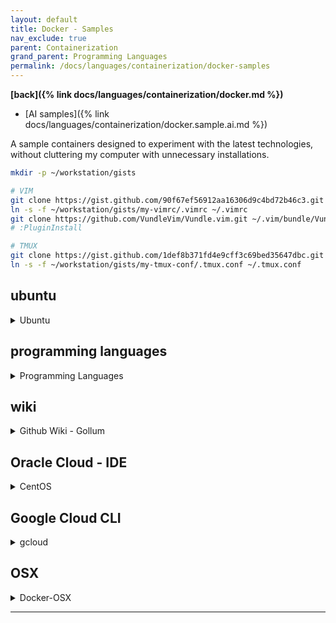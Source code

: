 ```yaml
---
layout: default
title: Docker - Samples
nav_exclude: true
parent: Containerization
grand_parent: Programming Languages
permalink: /docs/languages/containerization/docker-samples
---
```


__[back]({% link docs/languages/containerization/docker.md %})__

- [AI samples]({% link docs/languages/containerization/docker.sample.ai.md %})

A sample containers designed to experiment with the latest technologies,
without cluttering my computer with unnecessary installations.

```bash
mkdir -p ~/workstation/gists

# VIM
git clone https://gist.github.com/90f67ef56912aa16306d9c4bd72b46c3.git ~/workstation/gists/my-vimrc
ln -s -f ~/workstation/gists/my-vimrc/.vimrc ~/.vimrc
git clone https://github.com/VundleVim/Vundle.vim.git ~/.vim/bundle/Vundle.vim
# :PluginInstall

# TMUX
git clone https://gist.github.com/1def8b371fd4e9cff3c69bed35647dbc.git ~/workstation/gists/my-tmux-conf
ln -s -f ~/workstation/gists/my-tmux-conf/.tmux.conf ~/.tmux.conf
```

## ubuntu

<details markdown="block">
  <summary>
    Ubuntu
  </summary>

A Linux Docker container designed to experiment with the latest technologies,
without cluttering my computer with unnecessary installations.

```bash
# a docker for playing with new linux tools
# https://hub.docker.com/_/ubuntu
# $> docker image ls
#
# Automatically REMOVE THE CONTAINER when it exits
# $> mkdir -p ~/Downloads/temp
docker run \
  --name linux-learning --rm \
  --mount src=`realpath ~/Downloads/temp`,target=/home/local,type=bind \
  --workdir /home/local \
  -it ubuntu:22.04 bash
  # -p 8086:8086 \
  # --mount src=`pwd`,target=/home/local,type=bind \

# DETACH
# $> mkdir -p ~/Downloads/temp
docker run \
  --detach \
  --name linux-learning \
  --mount src=`realpath ~/Downloads/temp`,target=/home/local,type=bind \
  --workdir /home/local \
  -it ubuntu:22.04 bash
  # -p 8086:8086 \
  # --mount src=`pwd`,target=/home/local,type=bind \
# ...
docker exec -it linux-learning bash
docker stop linux-learning
docker start linux-learning
docker rm linux-learning
```

```sh
apt-get update
apt-get upgrade
apt-get install -y curl wget git vim

# gvm
# https://github.com/moovweb/gvm
apt-get install bison
apt-get install -y bsdmainutils binutils gcc make
bash < <(curl -s -S -L https://raw.githubusercontent.com/moovweb/gvm/master/binscripts/gvm-installer)
# Please restart your terminal session or to get started right away run
#  `source /root/.gvm/scripts/gvm`
#
# GVM USAGE
# gvm listall
# gvm install go1.22.1 -B
# gvm use go1.22.1
# gvm list

# pyenv
# Simple Python version management
# https://github.com/pyenv/pyenv
apt-get install -y zlib1g-dev
apt-get install -y make build-essential libssl-dev zlib1g-dev libbz2-dev libreadline-dev libsqlite3-dev wget curl llvm libncurses5-dev libncursesw5-dev xz-utils tk-dev libffi-dev liblzma-dev git
curl https://pyenv.run | bash
# Load pyenv-virtualenv
#  `export PYENV_ROOT="$HOME/.pyenv"`
#  `[[ -d $PYENV_ROOT/bin ]] && export PATH="$PYENV_ROOT/bin:$PATH"`
#  `eval "$(pyenv init -)"`
#
# PYENV USAGE
# pyenv install --list
# pyenv install -v 3.10.10
# pyenv install -v 3.12.2
# pyenv local 3.12.2
# pyenv versions

# nvm
# Node Version Manager - POSIX-compliant bash script to manage multiple active node.js versions
# https://github.com/nvm-sh/nvm
curl -o- https://raw.githubusercontent.com/nvm-sh/nvm/v0.39.7/install.sh | bash
# start using nvm or run the following to use it now
#  `export NVM_DIR="$HOME/.nvm"`
#  `[ -s "$NVM_DIR/nvm.sh" ] && \. "$NVM_DIR/nvm.sh"  # This loads nvm`
#  `[ -s "$NVM_DIR/bash_completion" ] && \. "$NVM_DIR/bash_completion"  # This loads nvm bash_completion`
#
# NVM USAGE
# nvm ls-remote
# nvm install v21.7.1
# nvm use v21.7.1

# rvm
# Ruby Version Manager (RVM)
# RVM is a command-line tool which allows you to easily install, manage, and
# work with multiple ruby environments from interpreters to sets of gems.
apt-get install -y bash make gnupg2 autoconf bison build-essential libssl-dev libyaml-dev libreadline6-dev zlib1g-dev libncurses5-dev libffi-dev libgdbm6 libgdbm-dev libdb-dev
# https://rvm.io/
# https://rvm.io/rvm/install
gpg2 --keyserver keyserver.ubuntu.com --recv-keys 409B6B1796C275462A1703113804BB82D39DC0E3 7D2BAF1CF37B13E2069D6956105BD0E739499BDB
curl -sSL https://get.rvm.io | bash -s stable
#  `source /usr/local/rvm/scripts/rvm`
#  `echo "source /usr/local/rvm/scripts/rvm" >> ~/.bash_profile`
# RVM USAGE
# https://rvm.io/rvm/basics
# rvm install 3.1.3
# rvm use 3.1.3
#
# Jekyll
# bundle install
# bundle exec jekyll serve --config _config_dev.yml --host 0.0.0.0 --port 8086
#  http://localhost:8086/

# rust
# Install Rust and Cargo
# https://doc.rust-lang.org/cargo/getting-started/installation.html
curl https://sh.rustup.rs -sSf | sh
# SSL peer certificate
apt-get install -y libssl-dev
# run one of the following (note the leading DOT):
#  `. "$HOME/.cargo/env"            # For sh/bash/zsh/ash/dash/pdksh`
#  `source "$HOME/.cargo/env.fish"  # For fish`
```

----
<br/>
<!-- Ubuntu -->
</details>

## programming languages

<details markdown="block">
  <summary>
    Programming Languages
  </summary>

A Docker container to experiment and learn new things without cluttering my computer with unnecessary installations.

```sh
mkdir -p ~/Downloads/temp
```

### Python

<details markdown="block">
  <summary>
    Python
  </summary>

```bash
# a docker for playing with Python
# https://hub.docker.com/_/python
# $> docker image ls
#
# Automatically REMOVE THE CONTAINER when it exits
docker run \
  --name python-learning --rm \
  --mount src=`realpath ~/Downloads/temp`,target=/home/local,type=bind \
  --workdir /home/local \
  -it python:3.12.2 bash
  # -p 8086:8086 \
  # --mount src=`pwd`,target=/home/local,type=bind \

# DETACH
docker run \
  --detach \
  --name python-learning \
  --mount src=`realpath ~/Downloads/temp`,target=/home/local,type=bind \
  --workdir /home/local \
  -it python:3.12.2 bash
  # -p 8086:8086 \
  # --mount src=`pwd`,target=/home/local,type=bind \
# ...
docker exec -it python-learning bash
docker stop python-learning
docker start python-learning
docker rm python-learning
```
<!-- Python -->
</details>

-----

<!-- Programming Languages -->
</details>

## wiki

<details markdown="block">
  <summary>
    Github Wiki - Gollum
  </summary>

```bash
# https://github.com/gollum/gollum/wiki/Gollum-via-Docker
# https://github.com/gollum/gollum#configuration
# https://github.com/gollum/gollum
#
# tells Docker to use the current working directory as the git repository you
# want to serve your wiki from
docker run \
  --name gh-wiki --rm \
  -p 4567:4567 \
  -v $(pwd):/wiki \
  gollumwiki/gollum:v5.3.0

docker stop gh-wiki
```

----
<br/>
<!-- Github Wiki - Gollum -->
</details>

## Oracle Cloud - IDE

<details markdown="block"><summary>CentOS</summary>

### Jupyter Notebook

<details markdown="block"><summary>CentOS - Jupyter</summary>

- [My notebooks]({% link docs/languages/python/notebook.md %}#centos)

```sh
#!/bin/bash

# chmod +x exec-docker-bash.sh
sudo docker exec -it python-learning bash

# see the ip address of the container
# $> curl ifconfig.me

# Run Jupyter Notebook
# $> jupyter notebook --allow-root --ip=0.0.0.0 --port=8888
```
```sh
#!/bin/bash

# chmod +x exec-docker-notebook-d.sh
sudo docker exec -d \
  -e GOPATH=/root/go \
  -e PATH=/root/go/bin:/usr/local/bin:/usr/local/sbin:/usr/sbin:/usr/bin:/sbin:/bin \
  -it python-learning \
  jupyter notebook \
    --allow-root --ip=0.0.0.0 --port=8888 \
    --NotebookApp.token='0fd8d941-9f43-49ef-b987-3efb21966bb9'

# generating UUID
# $> echo `uuidgen | tr '[:upper:]' '[:lower:]'`

# See the IP address of the container
# http://155.248.192.51:8088/
# $> curl ifconfig.me

# Run Jupyter Notebook
# $> jupyter notebook --allow-root --ip=0.0.0.0 --port=8888 --NotebookApp.token='xxxxxx'
```
```sh
#!/bin/bash

# chmod +x run-docker-d.sh
sudo docker run \
  --name python-learning --detach \
  --mount src=`pwd`,target=/home/local,type=bind \
  -p 8088:8888 \
  --workdir /home/local \
  -it python:3.12.2 bash

# ...
# docker exec -it python-learning bash
# docker stop python-learning
# docker start python-learning
# docker rm python-learning
```
```sh
#!/bin/bash

# chmod +x run-docker.sh
sudo docker run \
  --name python-learning --rm \
  --mount src=`pwd`,target=/home/local,type=bind \
  -p 8088:8888 \
  --workdir /home/local \
  -it python:3.12.2 bash
```

----
<br/>
<!-- CentOS - Jupyter -->
</details>

----
<br/>
<!-- CentOS -->
</details>


## Google Cloud CLI

<details markdown="block">
  <summary>
    gcloud
  </summary>

```bash
# Google Cloud CLI Docker
# https://cloud.google.com/sdk/docs/downloads-docker
#
# Artifact Registry
# https://gcr.io/google.com/cloudsdktool/google-cloud-cli
docker pull gcr.io/google.com/cloudsdktool/google-cloud-cli:468.0.0

# $> mkdir -p ~/Downloads/temp
docker run \
  --name google-cloud-cli --rm \
  --mount src=`realpath ~/Downloads/temp`,target=/home/local,type=bind \
  --workdir /home/local \
  -it \
  gcr.io/google.com/cloudsdktool/google-cloud-cli:468.0.0 \
  bash

# https://github.com/sigoden/aichat/blob/601288029dd7affa2115547a70c74b21d2003b66/config.example.yaml#L83
# https://igorlima.github.io/unapologetic-snippets/docs/languages/shell/cli-ai#aichat
# https://igorlima.github.io/unapologetic-snippets/docs/languages/containerization/docker-samples-ai#aichat
gcloud auth application-default login
```

----
<br/>
<!-- gcloud -->
</details>

## OSX

<details markdown="block">
  <summary>
    Docker-OSX
  </summary>

Run macOS VM in a Docker! Run near native OSX-KVM in Docker! X11 Forwarding! CI/CD for OS X Security Research! Docker mac Containers.
- [Docker-OSX github](https://github.com/sickcodes/Docker-OSX)
  - _https://github.com/sickcodes/Docker-OSX_
- [Docker HUB](https://hub.docker.com/r/sickcodes/docker-osx)
  - _https://hub.docker.com/r/sickcodes/docker-osx_

----
<br/>
<!-- Docker-OSX -->
</details>

---

[^1]: [...](...)
